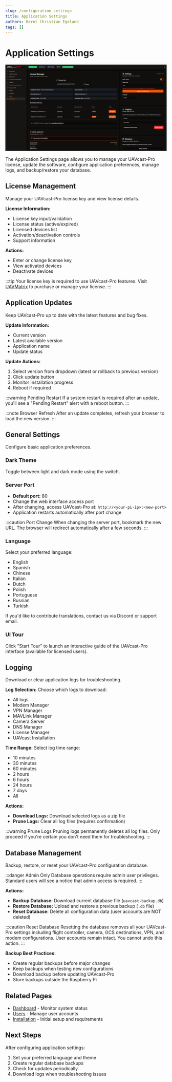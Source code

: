```yaml
---
slug: /configuration-settings
title: Application Settings
authors: Bernt Christian Egeland
tags: []
---
```


# Application Settings

![Application Settings](img/application_page.png)

The Application Settings page allows you to manage your UAVcast-Pro license, update the software, configure application preferences, manage logs, and backup/restore your database.

## License Management

Manage your UAVcast-Pro license key and view license details.

**License Information:**
- License key input/validation
- License status (active/expired)
- Licensed devices list
- Activation/deactivation controls
- Support information

**Actions:**
- Enter or change license key
- View activated devices
- Deactivate devices

:::tip
Your license key is required to use UAVcast-Pro features. Visit [UAVMatrix](https://uavmatrix.com) to purchase or manage your license.
:::

## Application Updates

Keep UAVcast-Pro up to date with the latest features and bug fixes.

**Update Information:**
- Current version
- Latest available version
- Application name
- Update status

**Update Actions:**
1. Select version from dropdown (latest or rollback to previous version)
2. Click update button
3. Monitor installation progress
4. Reboot if required

:::warning Pending Restart
If a system restart is required after an update, you'll see a "Pending Restart" alert with a reboot button.
:::

:::note Browser Refresh
After an update completes, refresh your browser to load the new version.
:::

## General Settings

Configure basic application preferences.

### Dark Theme
Toggle between light and dark mode using the switch.

### Server Port
- **Default port:** 80
- Change the web interface access port
- After changing, access UAVcast-Pro at: `http://<your-pi-ip>:<new-port>`
- Application restarts automatically after port change

:::caution Port Change
When changing the server port, bookmark the new URL. The browser will redirect automatically after a few seconds.
:::

### Language
Select your preferred language:

- English
- Spanish
- Chinese
- Italian
- Dutch
- Polish
- Portuguese
- Russian
- Turkish

If you'd like to contribute translations, contact us via Discord or support email.

### UI Tour
Click "Start Tour" to launch an interactive guide of the UAVcast-Pro interface (available for licensed users).

## Logging

Download or clear application logs for troubleshooting.

**Log Selection:**
Choose which logs to download:
- All logs
- Modem Manager
- VPN Manager
- MAVLink Manager
- Camera Server
- DNS Manager
- License Manager
- UAVcast Installation

**Time Range:**
Select log time range:
- 10 minutes
- 30 minutes
- 60 minutes
- 2 hours
- 6 hours
- 24 hours
- 7 days
- All

**Actions:**
- **Download Logs:** Download selected logs as a zip file
- **Prune Logs:** Clear all log files (requires confirmation)

:::warning Prune Logs
Pruning logs permanently deletes all log files. Only proceed if you're certain you don't need them for troubleshooting.
:::

## Database Management

Backup, restore, or reset your UAVcast-Pro configuration database.

:::danger Admin Only
Database operations require admin user privileges. Standard users will see a notice that admin access is required.
:::

**Actions:**
- **Backup Database:** Download current database file (`uavcast-backup.db`)
- **Restore Database:** Upload and restore a previous backup (`.db` file)
- **Reset Database:** Delete all configuration data (user accounts are NOT deleted)

:::caution Reset Database
Resetting the database removes all your UAVcast-Pro settings including flight controller, camera, GCS destinations, VPN, and modem configurations. User accounts remain intact. You cannot undo this action.
:::

**Backup Best Practices:**
- Create regular backups before major changes
- Keep backups when testing new configurations
- Download backup before updating UAVcast-Pro
- Store backups outside the Raspberry Pi

## Related Pages

- [Dashboard](/docs/6.x/configuration-dashboard) - Monitor system status
- [Users](/docs/6.x/configuration-users) - Manage user accounts
- [Installation](/docs/6.x/installation) - Initial setup and requirements

## Next Steps

After configuring application settings:

1. Set your preferred language and theme
2. Create regular database backups
3. Check for updates periodically
4. Download logs when troubleshooting issues